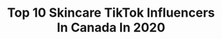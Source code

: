 ---
title: Top 10 Skincare TikTok Influencers In Canada In 2020
description: >-
  Find top skincare TikTok influencers in Canada in 2020. Most popular hashtags: #skincaretips #skincare #beauty #skincareroutine.
platform: TikTok
profiles:
  - username: "basicallyb3auty"
    fullname: >-
      ✨BasicallyB3auty✨
    location: "Canada"
    followers: 3362
    engagement: 1187
    commentsToLikes: 0.094606
    id: cka0r09grey410i78ubv4fi8j
    verified: false
    hashtags: "#makeup, #petpeeves, #toxicexcheck, #soannoying"
  - username: "jenahirsch"
    fullname: >-
      Jena Hirsch
    location: "Canada"
    followers: 4089
    engagement: 538
    commentsToLikes: 0.107847
    id: ck9fllc2koft60j78wrr2f4an
    verified: false
    hashtags: "#tryonhaul, #cozyfits, #beautyhaul, #tiktokbeauty"
  - username: "hey_itsmeviv"
    fullname: >-
      Viv
    location: "Canada"
    followers: 12754
    engagement: 828
    commentsToLikes: 0.107911
    id: ck9v8te1rb44s0j78c2l65rb7
    verified: false
    hashtags: "#makemefamous, #friends, #oops, #relax"
  - username: "jenfro"
    fullname: >-
      Jena Froese
    location: "Canada"
    followers: 42149
    engagement: 761
    commentsToLikes: 0.027143
    id: ck9k6plzp1p4s0j78zanxpgpp
    verified: false
    hashtags: "#glossier, #shoppinghaul, #makeuphaul, #camilamendes"
  - username: "farsalicare"
    fullname: >-
      farsalicare
    location: "Canada"
    followers: 5158
    engagement: 520
    commentsToLikes: 0.036473
    id: ck9aed4gy1fma0j78jsnx514v
    verified: true
    hashtags: "#toosiesiide, #moisturizer, #selfcare, #beautyroutine"
  - username: "sunaina.malik15"
    fullname: >-
      Sunaina
    location: "Canada"
    followers: 106407
    engagement: 328
    commentsToLikes: 0.039537
    id: ck90r2ggjkute0j78l5brw5mw
    verified: false
    hashtags: "#photoshootideas, #trend, #stylinghack, #indianlook"
  - username: "vintagemal"
    fullname: >-
      mal 🪐💫🤍
    location: "Canada"
    followers: 5725
    engagement: 757
    commentsToLikes: 0.019775
    id: ck9v8tdlzb3zy0j78k7tuu853
    verified: false
    hashtags: "#thrift, #selfcaretips, #amazonhaul, #sheinfashion"
  - username: "mahaaabellaaa"
    fullname: >-
      maha bella
    location: "Canada"
    followers: 55758
    engagement: 949
    commentsToLikes: 0.010841
    id: ck94gbm4uf44v0j78ba8s1tuv
    verified: false
    hashtags: "#soldmysoul, #idknever, #lonelychair, #oops"
  - username: "taylorhdn"
    fullname: >-
      tae tae
    location: "Canada"
    followers: 64222
    engagement: 2815
    commentsToLikes: 0.051633
    id: ck961z6k7olpz0j784lr64d5b
    verified: false
    hashtags: "#taylorswift, #littlethings, #soundcloud, #tiktoker"
  - username: "starry.glossier"
    fullname: >-
      ☾☼
    location: "Canada"
    followers: 10637
    engagement: 2757
    commentsToLikes: 0.188312
    id: ckamrtpw6n9sr0i78xhyiyakq
    verified: false
    hashtags: "#foryoupage, #coconutblissaudition, #oufits, #movienight"
---
